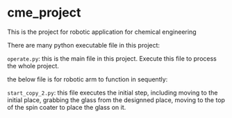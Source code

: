 # cme_project
This is the project for robotic application for chemical engineering

There are many python executable file in this project:

`operate.py`: this is the main file in this project. Execute this file to process the whole project.

the below file is for robotic arm to function in sequently: 

`start_copy_2.py`: this file executes the initial step, including moving to the initial place, grabbing the glass from the designned place, moving to the top of the spin coater to place the glass on it.
